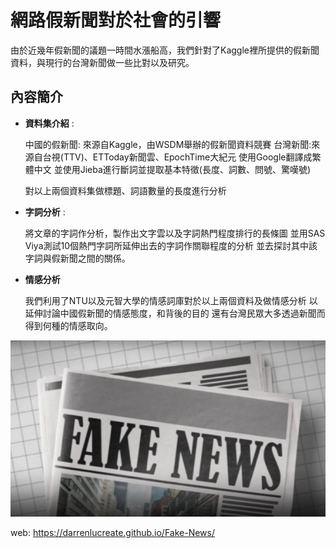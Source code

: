 # 網路假新聞對於社會的引響
  由於近幾年假新聞的議題一時間水漲船高，我們針對了Kaggle裡所提供的假新聞資料，與現行的台灣新聞做一些比對以及研究。
  
  ## 內容簡介
  
  - **資料集介紹** :
  
    中國的假新聞: 來源自Kaggle，由WSDM舉辦的假新聞資料競賽
    台灣新聞:來源自台視(TTV)、ETToday新聞雲、EpochTime大紀元
    使用Google翻譯成繁體中文
    並使用Jieba進行斷詞並提取基本特徵(長度、詞數、問號、驚嘆號)
    
    對以上兩個資料集做標題、詞語數量的長度進行分析
    
  - **字詞分析** :
  
    將文章的字詞作分析，製作出文字雲以及字詞熱門程度排行的長條圖
    並用SAS Viya測試10個熱門字詞所延伸出去的字詞作關聯程度的分析
    並去探討其中該字詞與假新聞之間的關係。
    
  - **情感分析**
    
    我們利用了NTU以及元智大學的情感詞庫對於以上兩個資料及做情感分析
    以延伸討論中國假新聞的情感態度，和背後的目的
    還有台灣民眾大多透過新聞而得到何種的情感取向。
    

![](img/Fake_News_IMG.png)

web: https://darrenlucreate.github.io/Fake-News/
